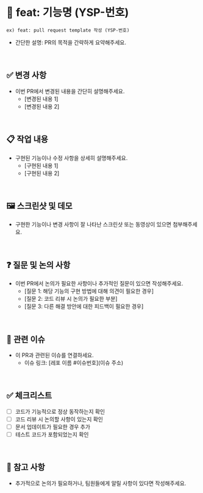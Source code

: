 # 🚀 **feat: 기능명 (YSP-번호)**
    ex) feat: pull request template 작성 (YSP-번호)
- 간단한 설명: PR의 목적을 간략하게 요약해주세요.

<br/>

## ✅ **변경 사항**

- 이번 PR에서 변경된 내용을 간단히 설명해주세요.
    - [변경된 내용 1]
    - [변경된 내용 2]

<br/>

## 📋 **작업 내용**

- 구현된 기능이나 수정 사항을 상세히 설명해주세요.
    - [구현된 내용 1]
    - [구현된 내용 2]

<br/>

## 🖼️ **스크린샷 및 데모**

- 구현한 기능이나 변경 사항이 잘 나타난 스크린샷 또는 동영상이 있으면 첨부해주세요.

<br/>

## ❓ **질문 및 논의 사항**

- 이번 PR에서 논의가 필요한 사항이나 추가적인 질문이 있으면 작성해주세요.
    - [질문 1: 해당 기능의 구현 방법에 대해 의견이 필요한 경우]
    - [질문 2: 코드 리뷰 시 논의가 필요한 부분]
    - [질문 3: 다른 해결 방안에 대한 피드백이 필요한 경우]

<br/>

## 🔗 **관련 이슈**

- 이 PR과 관련된 이슈를 연결하세요.
    - 이슈 링크: [레포 이름 #이슈번호](이슈 주소)

<br/>

## ✅ **체크리스트**

- [ ] 코드가 기능적으로 정상 동작하는지 확인
- [ ] 코드 리뷰 시 논의할 사항이 있는지 확인
- [ ] 문서 업데이트가 필요한 경우 추가
- [ ] 테스트 코드가 포함되었는지 확인

<br/>

## 📄 **참고 사항**

- 추가적으로 논의가 필요하거나, 팀원들에게 알릴 사항이 있다면 작성해주세요.


